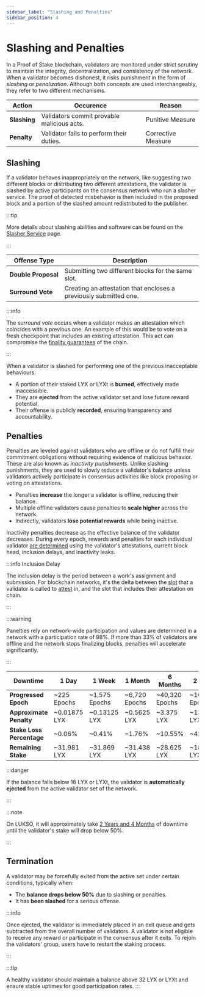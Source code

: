 ```yaml
---
sidebar_label: "Slashing and Penalties"
sidebar_position: 4
---
```


# Slashing and Penalties

In a Proof of Stake blockchain, validators are monitored under strict scrutiny to maintain the integrity, decentralization, and consistency of the network. When a validator becomes dishonest, it risks punishment in the form of _slashing_ or _penalization_. Although both concepts are used interchangeably, they refer to two different mechanisms.

| Action       | Occurence                                  | Reason             |
| ------------ | ------------------------------------------ | ------------------ |
| **Slashing** | Validators commit provable malicious acts. | Punitive Measure   |
| **Penalty**  | Validator fails to perform their duties.   | Corrective Measure |

## Slashing

If a validator behaves inappropriately on the network, like suggesting two different blocks or distributing two different attestations, the validator is slashed by active participants on the consensus network who run a slasher service. The proof of detected misbehavior is then included in the proposed block and a portion of the slashed amount redistributed to the publisher.

:::tip

More details about slashing abilities and software can be found on the [Slasher Service](/docs/theory/node-operation/slasher-service.md) page.

:::

| Offense Type                       | Description                                                       |
| ---------------------------------- | ----------------------------------------------------------------- |
| <nobr> **Double Proposal** </nobr> | Submitting two different blocks for the same slot.                |
| <nobr> **Surround Vote** </nobr>   | Creating an attestation that encloses a previously submitted one. |

:::info

The _surround vote_ occurs when a validator makes an attestation which coincides with a previous one. An example of this would be to vote on a fresh checkpoint that includes an existing attestation.
This act can compromise the [finality guarantees](/docs/theory/blockchain-knowledge/proof-of-stake.md) of the chain.

:::

When a validator is slashed for performing one of the previous inacceptable behaviours:

- A portion of their staked LYX or LYXt is **burned**, effectively made inaccessible.
- They are **ejected** from the active validator set and lose future reward potential.
- Their offense is publicly **recorded**, ensuring transparency and accountability.

## Penalties

Penalties are leveled against validators who are offline or do not fulfill their commitment obligations without requiring evidence of malicious behavior. These are also known as _inactivity punishments_. Unlike slashing punishments, they are used to slowly reduce a validator's balance unless validators actively participate in consensus activities like block proposing or voting on attestations.

- Penalties **increase** the longer a validator is offline, reducing their balance.
- Multiple offline validators cause penalties to **scale higher** across the network.
- Indirectly, validators **lose potential rewards** while being inactive.

Inactivity penalties decrease as the effective balance of the validator decreases. During every epoch, rewards and penalties for each individual validator [are determined](https://alonmuroch-65570.medium.com/how-long-will-it-take-an-inactive-eth2-validator-to-get-ejected-a6ce8f98fd1c) using the validator's attestations, current block head, inclusion delays, and inactivity leaks.

:::info Inclusion Delay

The inclusion delay is the period between a work's assignment and submission. For blockchain networks, it's the delta between the [slot](/docs/theory/blockchain-knowledge/proof-of-stake.md) that a validator is called to [attest](/docs/theory/blockchain-knowledge/proof-of-stake.md) in, and the slot that includes their attestation on chain.

:::

:::warning

Panelties rely on network-wide participation and values are determined in a network with a participation rate of 98%. If more than 33% of validators are offline and the network stops finalizing blocks, penalties will accelerate significantly.

:::

| Downtime                  | 1 Day        | 1 Week        | 1 Month       | 6 Months       | 2 Years         |
| ------------------------- | ------------ | ------------- | ------------- | -------------- | --------------- |
| **Progressed Epoch**      | ~225 Epochs  | ~1,575 Epochs | ~6,720 Epochs | ~40,320 Epochs | ~161,280 Epochs |
| **Approximate Penalty**   | ~0.01875 LYX | ~0.13125 LYX  | ~0.5625 LYX   | ~3.375 LYX     | ~13.70 LYX      |
| **Stake Loss Percentage** | ~0.06%       | ~0.41%        | ~1.76%        | ~10.55%        | ~42.81%         |
| **Remaining Stake**       | ~31.981 LYX  | ~31.869 LYX   | ~31.438 LYX   | ~28.625 LYX    | ~18.30 LYX      |

:::danger

If the balance falls below 16 LYX or LYXt, the validator is **automatically ejected** from the active validator set of the network.

:::

:::note

On LUKSO, it will approximately take [2 Years and 4 Months](https://explorer.consensus.testnet.lukso.network/validator/903e80371518c7a3e7cb1a4705437f19329f75f0f20f5688ec9bbe38d23870e8e210fdbde332e78f988e67372918dfd7#charts) of downtime until the validator's stake will drop below 50%.

:::

## Termination

A validator may be forcefully exited from the active set under certain conditions, typically when:

- The **balance drops below 50%** due to slashing or penalties.
- It has **been slashed** for a serious offense.

:::info

Once ejected, the validator is immediately placed in an exit queue and gets subtracted from the overall number of validators. A validator is not eligible to receive any reward or participate in the consensus after it exits. To rejoin the validators' group, users have to restart the staking process.

:::

:::tip

A healthy validator should maintain a balance above 32 LYX or LYXt and ensure stable uptimes for good participation rates.
:::
